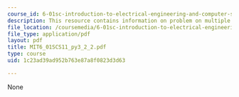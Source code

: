 ```yaml
---
course_id: 6-01sc-introduction-to-electrical-engineering-and-computer-science-i-spring-2011
description: This resource contains information on problem on multiple times, again.
file_location: /coursemedia/6-01sc-introduction-to-electrical-engineering-and-computer-science-i-spring-2011/1c23ad39ad952b763e87a8f0823d3d63_MIT6_01SCS11_py3_2_2.pdf
file_type: application/pdf
layout: pdf
title: MIT6_01SCS11_py3_2_2.pdf
type: course
uid: 1c23ad39ad952b763e87a8f0823d3d63

---
```

None